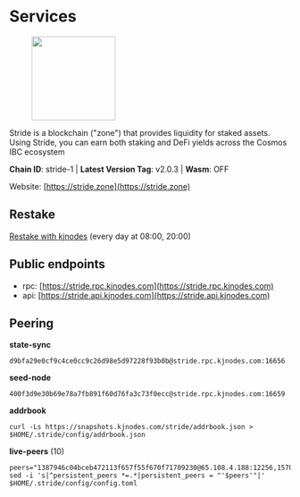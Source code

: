 # Services

<figure><img src="https://raw.githubusercontent.com/kj89/testnet_manuals/main/pingpub/logos/stride.png" width="150" alt=""><figcaption></figcaption></figure>

Stride is a blockchain ("zone") that provides liquidity for staked assets.  Using Stride, you can earn both staking and DeFi yields across the Cosmos IBC ecosystem

**Chain ID**: stride-1 | **Latest Version Tag**: v2.0.3 | **Wasm**: OFF

Website: [https://stride.zone](https://stride.zone)

## Restake

[Restake with kjnodes](https://restake.app/stride/stridevaloper1j8gkhtllnp252l6g6zwzea30e7pvzqttr9768n) (every day at 08:00, 20:00)
## Public endpoints

* rpc: [https://stride.rpc.kjnodes.com](https://stride.rpc.kjnodes.com)
* api: [https://stride.api.kjnodes.com](https://stride.api.kjnodes.com)

## Peering

**state-sync**

```
d9bfa29e0cf9c4ce0cc9c26d98e5d97228f93b0b@stride.rpc.kjnodes.com:16656
```

**seed-node**

```
400f3d9e30b69e78a7fb891f60d76fa3c73f0ecc@stride.rpc.kjnodes.com:16659
```

**addrbook**
```
curl -Ls https://snapshots.kjnodes.com/stride/addrbook.json > $HOME/.stride/config/addrbook.json
```

**live-peers** (10)
```
peers="1387946c04bceb472113f657f55f670f71709230@65.108.4.188:12256,157000d06040f2a7b981c6f062da0c9da0e6e6af@194.163.163.0:26656,06c309d890fe6a1e7d2ac0a600ab077d1e793e18@51.195.89.43:10156,b72d5281c9388ae9f1274ec3b92c1db17857a4b7@194.195.246.27:26656,463b1dc6903455575079572fb23407be586f2a4b@185.16.39.37:26656,d9bfa29e0cf9c4ce0cc9c26d98e5d97228f93b0b@144.76.163.233:16656,9acce7431b335820679fea49e09218687f5e3aa8@95.217.236.61:26656,025c055b34da508bf6da83590e29f3a51b935b70@23.88.69.22:28656,1ec2a654e00e22279ee50f13f074f2bce7218681@15.235.114.194:10156,a757fc9ea95a7f643d392ec9fdaa31cbf06e76d9@195.3.221.21:12256"
sed -i 's|^persistent_peers *=.*|persistent_peers = "'$peers'"|' $HOME/.stride/config/config.toml
```
